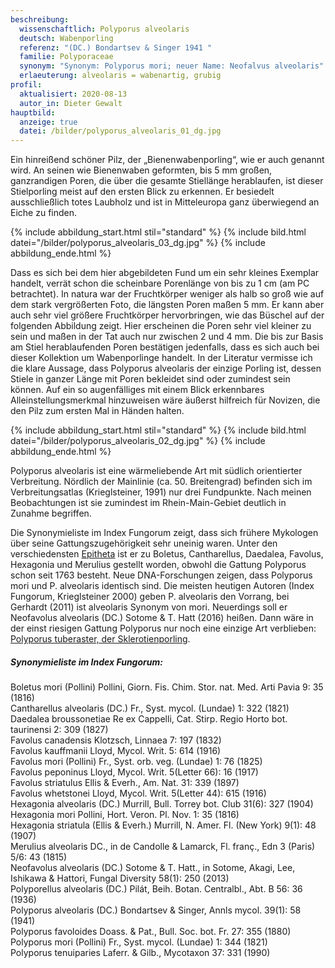 ```yaml
---
beschreibung:
  wissenschaftlich: Polyporus alveolaris
  deutsch: Wabenporling
  referenz: "(DC.) Bondartsev & Singer 1941 "
  familie: Polyporaceae
  synonym: "Synonym: Polyporus mori; neuer Name: Neofalvus alveolaris"
  erlaeuterung: alveolaris = wabenartig, grubig
profil:
  aktualisiert: 2020-08-13
  autor_in: Dieter Gewalt
hauptbild:
  anzeige: true
  datei: /bilder/polyporus_alveolaris_01_dg.jpg
---
```

Ein hinreißend schöner Pilz, der „Bienenwabenporling“, wie er auch genannt wird. An seinen wie Bienenwaben geformten, bis 5 mm großen, ganzrandigen Poren, die über die gesamte Stiellänge herablaufen, ist dieser Stielporling meist auf den ersten Blick zu erkennen. Er besiedelt ausschließlich totes Laubholz und ist in Mitteleuropa ganz überwiegend an Eiche zu finden.

{% include abbildung_start.html stil="standard" %}
{% include bild.html datei="/bilder/polyporus_alveolaris_03_dg.jpg" %}
{% include abbildung_ende.html %}

Dass es sich bei dem hier abgebildeten Fund um ein sehr kleines Exemplar handelt, verrät schon die scheinbare Porenlänge von bis zu 1 cm (am PC betrachtet). In natura war der Fruchtkörper weniger als halb so groß wie auf dem stark vergrößerten Foto, die längsten Poren maßen 5 mm. Er kann aber auch sehr viel größere Fruchtkörper hervorbringen, wie das Büschel auf der folgenden Abbildung zeigt. Hier erscheinen die Poren sehr viel kleiner zu sein und maßen in der Tat auch nur zwischen 2 und 4 mm. Die bis zur Basis am Stiel herablaufenden Poren bestätigen jedenfalls, dass es sich auch bei dieser Kollektion um Wabenporlinge handelt. In der Literatur vermisse ich die klare Aussage, dass Polyporus alveolaris der einzige Porling ist, dessen Stiele in ganzer Länge mit Poren bekleidet sind oder zumindest sein können. Auf ein so augenfälliges mit einem Blick erkennbares Alleinstellungsmerkmal hinzuweisen wäre äußerst hilfreich für Novizen, die den Pilz zum ersten Mal in Händen halten.

{% include abbildung_start.html stil="standard" %}
{% include bild.html datei="/bilder/polyporus_alveolaris_02_dg.jpg" %}
{% include abbildung_ende.html %}

Polyporus alveolaris ist eine wärmeliebende Art mit südlich orientierter Verbreitung. Nördlich der Mainlinie (ca. 50. Breitengrad) befinden sich im Verbreitungsatlas (Krieglsteiner, 1991) nur drei Fundpunkte. Nach meinen Beobachtungen ist sie zumindest im Rhein-Main-Gebiet deutlich in Zunahme begriffen.

Die Synonymieliste im Index Fungorum zeigt, dass sich frühere Mykologen über seine Gattungszugehörigkeit sehr uneinig waren. Unter den verschiedensten [Epitheta](Epithet "Glossar") ist er zu Boletus, Cantharellus, Daedalea, Favolus, Hexagonia und Merulius gestellt worden, obwohl die Gattung Polyporus schon seit 1763 besteht. Neue DNA-Forschungen zeigen, dass Polyporus mori und P. alveolaris identisch sind. Die meisten heutigen Autoren (Index Fungorum, Krieglsteiner 2000) geben P. alveolaris den Vorrang, bei Gerhardt (2011) ist alveolaris Synonym von mori. Neuerdings soll er Neofavolus alveolaris (DC.) Sotome & T. Hatt (2016) heißen. Dann wäre in der einst riesigen Gattung Polyporus nur noch eine einzige Art verblieben: [Polyporus tuberaster, der Sklerotienporling](/pilze/polyporus-tuberaster-sklerotienporling).

##### Synonymieliste im Index Fungorum:

Boletus mori (Pollini) Pollini, Giorn. Fis. Chim. Stor. nat. Med. Arti Pavia 9: 35 (1816)\
Cantharellus alveolaris (DC.) Fr., Syst. mycol. (Lundae) 1: 322 (1821)\
Daedalea broussonetiae Re ex Cappelli, Cat. Stirp. Regio Horto bot. taurinensi 2: 309 (1827)\
Favolus canadensis Klotzsch, Linnaea 7: 197 (1832)\
Favolus kauffmanii Lloyd, Mycol. Writ. 5: 614 (1916)\
Favolus mori (Pollini) Fr., Syst. orb. veg. (Lundae) 1: 76 (1825)\
Favolus peponinus Lloyd, Mycol. Writ. 5(Letter 66): 16 (1917)\
Favolus striatulus Ellis & Everh., Am. Nat. 31: 339 (1897)\
Favolus whetstonei Lloyd, Mycol. Writ. 5(Letter 44): 615 (1916)\
Hexagonia alveolaris (DC.) Murrill, Bull. Torrey bot. Club 31(6): 327 (1904)\
Hexagonia mori Pollini, Hort. Veron. Pl. Nov. 1: 35 (1816)\
Hexagonia striatula (Ellis & Everh.) Murrill, N. Amer. Fl. (New York) 9(1): 48 (1907)\
Merulius alveolaris DC., in de Candolle & Lamarck, Fl. franç., Edn 3 (Paris) 5/6: 43 (1815)\
Neofavolus alveolaris (DC.) Sotome & T. Hatt., in Sotome, Akagi, Lee, Ishikawa & Hattori, Fungal Diversity 58(1): 250 (2013)\
Polyporellus alveolaris (DC.) Pilát, Beih. Botan. Centralbl., Abt. B 56: 36 (1936)\
Polyporus alveolaris (DC.) Bondartsev & Singer, Annls mycol. 39(1): 58 (1941)\
Polyporus favoloides Doass. & Pat., Bull. Soc. bot. Fr. 27: 355 (1880)\
Polyporus mori (Pollini) Fr., Syst. mycol. (Lundae) 1: 344 (1821)\
Polyporus tenuiparies Laferr. & Gilb., Mycotaxon 37: 331 (1990)